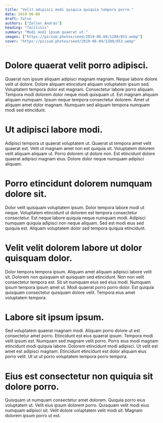 ```yaml
---
title: "Velit adipisci modi quiquia quiquia tempora porro."
date: 2019-06-09
draft: false 
authors: ["Zoller András"]
heading: "facilisis"
summary: "Modi modi ipsum quaerat ut."
images: ["https://picsum.photos/seed/2019-06-09/1280/853.webp"]
cover: "https://picsum.photos/seed/2019-06-09/1280/853.webp"
---
```

# Dolore quaerat velit porro adipisci.        
Quaerat non ipsum aliquam adipisci magnam magnam. Neque labore dolore velit ut dolore. Dolore aliquam etincidunt aliquam voluptatem ipsum sed. Voluptatem tempora dolor est magnam. Consectetur labore porro aliquam. Tempora modi dolorem dolor neque modi quisquam ut. Est magnam aliquam aliquam numquam. Ipsum neque tempora consectetur dolorem. Amet ut aliquam amet dolor magnam. Numquam sed aliquam tempora numquam modi sed etincidunt.

# Ut adipisci labore modi.        
Adipisci tempora ut quaerat voluptatem ut. Quaerat ut tempora amet velit quaerat est. Velit ut magnam amet non est quiquia sit. Voluptatem dolorem velit aliquam aliquam ut. Porro dolorem ut dolore non. Est etincidunt dolore quaerat adipisci magnam eius. Dolore dolor neque numquam adipisci aliquam.

# Porro etincidunt dolorem numquam dolore sit.        
Dolor velit quisquam voluptatem ipsum. Dolor tempora labore modi ut neque. Voluptatem etincidunt ut dolorem est tempora consectetur consectetur. Est neque labore quiquia neque numquam modi. Adipisci numquam quiquia adipisci non neque aliquam. Sed est modi eius sed quiquia est. Aliquam voluptatem dolor sed tempora quiquia etincidunt.

# Velit velit dolorem labore ut dolor quisquam dolor.        
Dolor tempora tempora ipsum. Aliquam amet aliquam adipisci labore velit sit. Dolorem non quisquam sit quisquam sed etincidunt. Non non velit consectetur tempora est. Sit sit numquam eius sed eius modi. Numquam ipsum tempora ipsum amet ut. Modi quaerat porro porro dolor. Est quiquia quisquam consectetur quisquam dolore velit. Tempora eius amet voluptatem tempora.

# Labore sit ipsum ipsum.        
Sed voluptatem quaerat magnam modi. Aliquam porro dolore ut est consectetur amet porro. Etincidunt est eius quaerat ipsum. Tempora modi velit ipsum est. Numquam sed magnam velit porro. Porro eius modi magnam etincidunt modi quiquia labore. Dolorem etincidunt modi adipisci. Ut velit est amet est adipisci magnam. Etincidunt etincidunt est dolor aliquam eius porro velit. Ut ut ut porro voluptatem tempora porro tempora.

# Eius est consectetur non quiquia sit dolore porro.        
Quisquam ut numquam consectetur amet dolorem. Quiquia porro eius voluptatem ut. Velit eius ipsum dolorem porro. Quisquam velit modi eius numquam adipisci sit. Velit dolore voluptatem velit modi sit. Magnam dolorem ipsum porro ut est.


